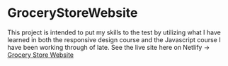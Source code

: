 # GroceryStoreWebsite

This project is intended to put my skills to the test by utilizing what I have learned in both the responsive design course and the Javascript course I have been working through of late.
See the live site here on Netlify -> <a href="https://benevolent-froyo-cededc.netlify.app/" target="_blank" >Grocery Store Website</a>
